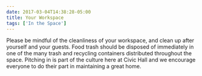 ```yaml
---
date: 2017-03-04T14:38:28-05:00
title: Your Workspace
tags: ['In the Space']
---
```

Please be mindful of the cleanliness of your workspace, and clean up after yourself and your guests. Food trash should be disposed of immediately in one of the many trash and recycling containers distributed throughout the space. Pitching in is part of the culture here at Civic Hall and we encourage everyone to do their part in maintaining a great home.
